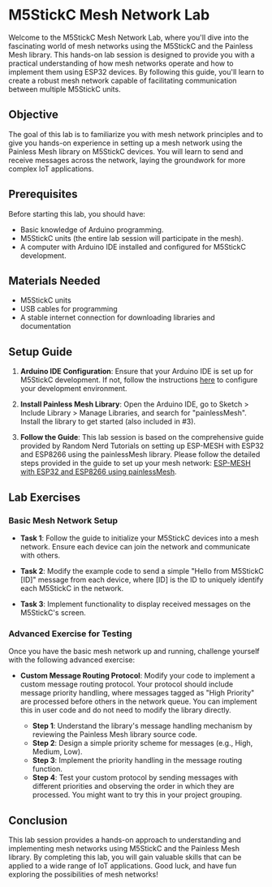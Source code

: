 # M5StickC Mesh Network Lab

Welcome to the M5StickC Mesh Network Lab, where you'll dive into the fascinating world of mesh networks using the M5StickC and the Painless Mesh library. This hands-on lab session is designed to provide you with a practical understanding of how mesh networks operate and how to implement them using ESP32 devices. By following this guide, you'll learn to create a robust mesh network capable of facilitating communication between multiple M5StickC units.

## Objective

The goal of this lab is to familiarize you with mesh network principles and to give you hands-on experience in setting up a mesh network using the Painless Mesh library on M5StickC devices. You will learn to send and receive messages across the network, laying the groundwork for more complex IoT applications.

## Prerequisites

Before starting this lab, you should have:
- Basic knowledge of Arduino programming.
- M5StickC units (the entire lab session will participate in the mesh).
- A computer with Arduino IDE installed and configured for M5StickC development.

## Materials Needed

- M5StickC units
- USB cables for programming
- A stable internet connection for downloading libraries and documentation

## Setup Guide

1. **Arduino IDE Configuration**: Ensure that your Arduino IDE is set up for M5StickC development. If not, follow the instructions [here](https://docs.m5stack.com/en/quick_start/m5stickc/arduino) to configure your development environment.

2. **Install Painless Mesh Library**: Open the Arduino IDE, go to Sketch > Include Library > Manage Libraries, and search for "painlessMesh". Install the library to get started (also included in #3).

3. **Follow the Guide**: This lab session is based on the comprehensive guide provided by Random Nerd Tutorials on setting up ESP-MESH with ESP32 and ESP8266 using the painlessMesh library. Please follow the detailed steps provided in the guide to set up your mesh network: [ESP-MESH with ESP32 and ESP8266 using painlessMesh](https://randomnerdtutorials.com/esp-mesh-esp32-esp8266-painlessmesh/).

## Lab Exercises

### Basic Mesh Network Setup

- **Task 1**: Follow the guide to initialize your M5StickC devices into a mesh network. Ensure each device can join the network and communicate with others.

- **Task 2**: Modify the example code to send a simple "Hello from M5StickC [ID]" message from each device, where [ID] is the ID to uniquely identify each M5StickC in the network.

- **Task 3**: Implement functionality to display received messages on the M5StickC's screen.

### Advanced Exercise for Testing

Once you have the basic mesh network up and running, challenge yourself with the following advanced exercise:

- **Custom Message Routing Protocol**: Modify your code to implement a custom message routing protocol. Your protocol should include message priority handling, where messages tagged as "High Priority" are processed before others in the network queue. You can implement this in user code and do not need to modify the library directly.

  - **Step 1**: Understand the library's message handling mechanism by reviewing the Painless Mesh library source code.
  - **Step 2**: Design a simple priority scheme for messages (e.g., High, Medium, Low).
  - **Step 3**: Implement the priority handling in the message routing function.
  - **Step 4**: Test your custom protocol by sending messages with different priorities and observing the order in which they are processed. You might want to try this in your project grouping.

## Conclusion

This lab session provides a hands-on approach to understanding and implementing mesh networks using M5StickC and the Painless Mesh library. By completing this lab, you will gain valuable skills that can be applied to a wide range of IoT applications. Good luck, and have fun exploring the possibilities of mesh networks!
